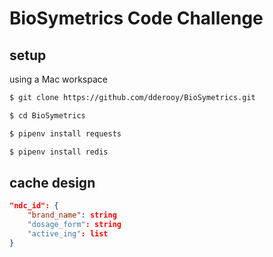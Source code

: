 # BioSymetrics Code Challenge

## setup

using a Mac workspace
 
```bash
$ git clone https://github.com/dderooy/BioSymetrics.git

$ cd BioSymetrics

$ pipenv install requests

$ pipenv install redis

```
 

## cache design

```json
"ndc_id": {
    "brand_name": string
    "dosage_form": string
    "active_ing": list
}
```

